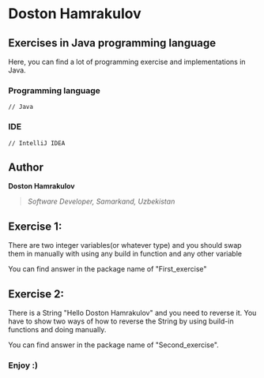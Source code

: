 # Doston Hamrakulov

## Exercises in Java programming language
  
Here, you can find a lot of programming exercise and implementations in Java.


### Programming language
```[java]
// Java 
```

### IDE
```[intellijidea]
// IntelliJ IDEA
```

## Author
**Doston Hamrakulov**
>*Software Developer, Samarkand, Uzbekistan*

## Exercise 1:
There are two integer variables(or whatever type) and you should swap them in manually with using any build in function and any other variable

You can find answer in the package name of "First_exercise"


## Exercise 2:
There is a String "Hello Doston Hamrakulov" and you need to reverse it. You have to show two ways of how to reverse the String by using build-in functions and doing manually.

You can find answer in the package name of "Second_exercise".

### Enjoy :)
